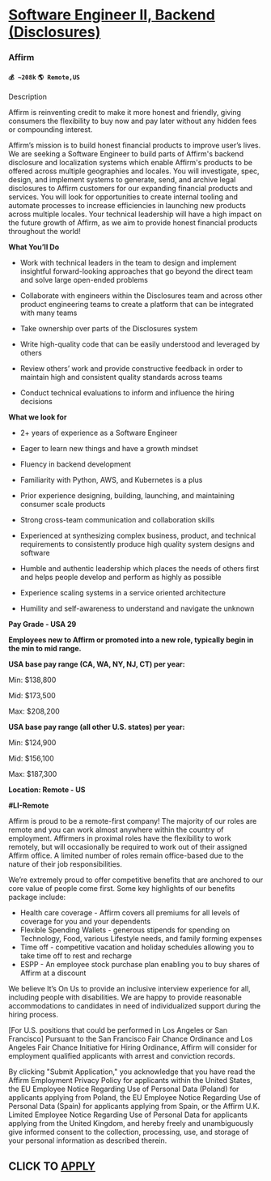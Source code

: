 # [Software Engineer II, Backend (Disclosures)](https://www.remotewlb.com/apply/software-engineer-ii-backend-disclosures)  
### Affirm  
#### `💰 ~208k` `🌎 Remote,US`  

Description

Affirm is reinventing credit to make it more honest and friendly, giving consumers the flexibility to buy now and pay later without any hidden fees or compounding interest.

Affirm’s mission is to build honest financial products to improve user’s lives. We are seeking a Software Engineer to build parts of Affirm's backend disclosure and localization systems which enable Affirm's products to be offered across multiple geographies and locales. You will investigate, spec, design, and implement systems to generate, send, and archive legal disclosures to Affirm customers for our expanding financial products and services. You will look for opportunities to create internal tooling and automate processes to increase efficiencies in launching new products across multiple locales. Your technical leadership will have a high impact on the future growth of Affirm, as we aim to provide honest financial products throughout the world!

 **What You’ll Do**

  * Work with technical leaders in the team to design and implement insightful forward-looking approaches that go beyond the direct team and solve large open-ended problems

  * Collaborate with engineers within the Disclosures team and across other product engineering teams to create a platform that can be integrated with many teams

  * Take ownership over parts of the Disclosures system

  * Write high-quality code that can be easily understood and leveraged by others

  * Review others’ work and provide constructive feedback in order to maintain high and consistent quality standards across teams

  * Conduct technical evaluations to inform and influence the hiring decisions

**What we look for**

  * 2+ years of experience as a Software Engineer 

  * Eager to learn new things and have a growth mindset

  * Fluency in backend development

  * Familiarity with Python, AWS, and Kubernetes is a plus

  * Prior experience designing, building, launching, and maintaining consumer scale products

  * Strong cross-team communication and collaboration skills

  * Experienced at synthesizing complex business, product, and technical requirements to consistently produce high quality system designs and software

  * Humble and authentic leadership which places the needs of others first and helps people develop and perform as highly as possible

  * Experience scaling systems in a service oriented architecture

  * Humility and self-awareness to understand and navigate the unknown

**Pay Grade - USA 29**

 **Employees new to Affirm or promoted into a new role, typically begin in the min to mid range.**

 **USA base pay range (CA, WA, NY, NJ, CT) per year:**

Min: $138,800

Mid: $173,500

Max: $208,200

  
 **USA base pay range (all other U.S. states) per year:**

Min: $124,900

Mid: $156,100

Max: $187,300

**Location: Remote - US**

 **#LI-Remote**

Affirm is proud to be a remote-first company! The majority of our roles are remote and you can work almost anywhere within the country of employment. Affirmers in proximal roles have the flexibility to work remotely, but will occasionally be required to work out of their assigned Affirm office. A limited number of roles remain office-based due to the nature of their job responsibilities.

We’re extremely proud to offer competitive benefits that are anchored to our core value of people come first. Some key highlights of our benefits package include:

  * Health care coverage - Affirm covers all premiums for all levels of coverage for you and your dependents 
  * Flexible Spending Wallets - generous stipends for spending on Technology, Food, various Lifestyle needs, and family forming expenses
  * Time off - competitive vacation and holiday schedules allowing you to take time off to rest and recharge
  * ESPP - An employee stock purchase plan enabling you to buy shares of Affirm at a discount

We believe It’s On Us to provide an inclusive interview experience for all, including people with disabilities. We are happy to provide reasonable accommodations to candidates in need of individualized support during the hiring process.

[For U.S. positions that could be performed in Los Angeles or San Francisco] Pursuant to the San Francisco Fair Chance Ordinance and Los Angeles Fair Chance Initiative for Hiring Ordinance, Affirm will consider for employment qualified applicants with arrest and conviction records.

By clicking "Submit Application," you acknowledge that you have read the Affirm Employment Privacy Policy for applicants within the United States, the EU Employee Notice Regarding Use of Personal Data (Poland) for applicants applying from Poland, the EU Employee Notice Regarding Use of Personal Data (Spain) for applicants applying from Spain, or the Affirm U.K. Limited Employee Notice Regarding Use of Personal Data for applicants applying from the United Kingdom, and hereby freely and unambiguously give informed consent to the collection, processing, use, and storage of your personal information as described therein.

  
## CLICK TO [APPLY](https://www.remotewlb.com/apply/software-engineer-ii-backend-disclosures)

